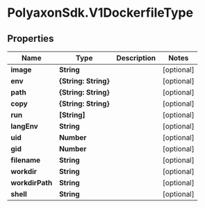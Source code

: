 # PolyaxonSdk.V1DockerfileType

## Properties

Name | Type | Description | Notes
------------ | ------------- | ------------- | -------------
**image** | **String** |  | [optional] 
**env** | **{String: String}** |  | [optional] 
**path** | **{String: String}** |  | [optional] 
**copy** | **{String: String}** |  | [optional] 
**run** | **[String]** |  | [optional] 
**langEnv** | **String** |  | [optional] 
**uid** | **Number** |  | [optional] 
**gid** | **Number** |  | [optional] 
**filename** | **String** |  | [optional] 
**workdir** | **String** |  | [optional] 
**workdirPath** | **String** |  | [optional] 
**shell** | **String** |  | [optional] 


